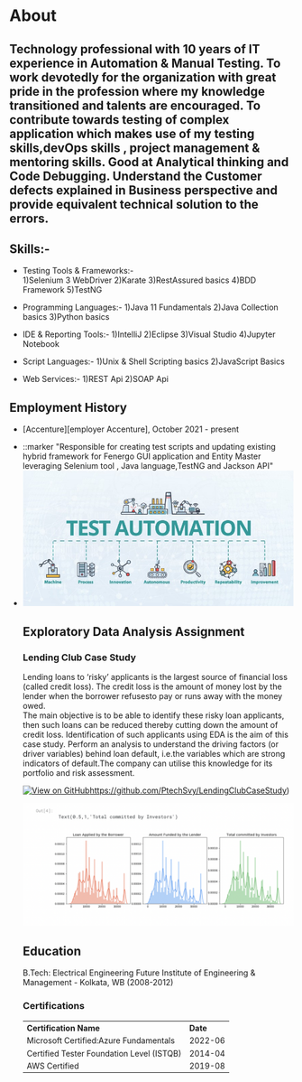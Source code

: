 # About
Technology professional with 10 years of IT experience in Automation & Manual Testing. To work devotedly for the organization with great pride in the profession where my knowledge transitioned and talents are encouraged. To contribute towards testing of complex application which makes use of my testing skills,devOps skills , project management & mentoring skills. Good at Analytical thinking and Code Debugging. Understand the Customer defects explained in Business perspective and provide equivalent technical solution to the errors.
---

## Skills:-
* Testing Tools & Frameworks:-  
1)Selenium 3 WebDriver
2)Karate
3)RestAssured basics
4)BDD Framework
5)TestNG

* Programming Languages:-
1)Java 11 Fundamentals
2)Java Collection basics
3)Python basics

* IDE & Reporting Tools:-
1)IntelliJ
2)Eclipse
3)Visual Studio
4)Jupyter Notebook

* Script Languages:-
1)Unix & Shell Scripting basics
2)JavaScript Basics

* Web Services:-
1)REST Api
2)SOAP Api

## Employment History
 * [Accenture][employer Accenture], October 2021 - present
<span class = "jobline" id = "Field">
<ul>
    <li>
      ::marker
      "Responsible for creating test scripts and updating existing hybrid framework for Fenergo GUI application and Entity Master leveraging Selenium tool , Java language,TestNG and Jackson API"
    </li>
    <li>



<center><img src="/assets/img/Automation.jpeg"/></center>


## Exploratory Data Analysis Assignment

### Lending Club Case Study
Lending loans to ‘risky’ applicants is the largest source of financial loss (called credit loss). The credit loss is the amount of money lost by the lender when the borrower refusesto pay or runs away with the money owed.  
The main objective is to be able to identify these risky loan applicants, then such loans can be reduced thereby cutting down the amount of credit loss. 
Identification of such applicants using EDA is the aim of this case study. Perform an analysis to understand the driving factors (or driver variables)
behind loan default, i.e.the variables which are strong indicators of default.The company can utilise this knowledge for its portfolio and risk assessment. 

[![View on GitHub](https://img.shields.io/badge/GitHub-View_on_GitHub-blue?logo=GitHub)](https://github.com/sajankedia/fraud_detection)https://github.com/PtechSvy/LendingClubCaseStudy)
<center><img src="/assets/img/LendingClub.png"/></center>

## Education

B.Tech: Electrical Engineering
Future Institute of Engineering & Management - Kolkata, WB (2008-2012)

### Certifications

<table>
  <tr>
    <th>Certification Name</th>
    <th>Date</th>
  </tr>
  <tr>
    <td>Microsoft Certified:Azure Fundamentals</td>
    <td>2022-06</td>
  </tr>
  <tr>
    <td>Certified Tester Foundation Level (ISTQB)</td>
    <td>2014-04</td>
  </tr>
    <tr>
    <td>AWS Certified</td>
    <td>2019-08</td>
  </tr>
</table>
